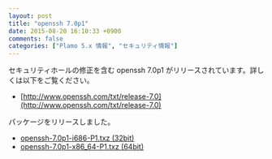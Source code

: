 ```yaml
---
layout: post
title: "openssh 7.0p1"
date: 2015-08-20 16:10:33 +0900
comments: false
categories: ["Plamo 5.x 情報", "セキュリティ情報"]
---
```

セキュリティホールの修正を含む openssh 7.0p1 がリリースされています。詳しくは以下をご覧ください。

* [http://www.openssh.com/txt/release-7.0](http://www.openssh.com/txt/release-7.0)

パッケージをリリースしました。

* [openssh-7.0p1-i686-P1.txz (32bit)](ftp://plamo.linet.gr.jp/pub/Plamo-5.x/x86/plamo/00_base/openssh-7.0p1-i686-P1.txz)
* [openssh-7.0p1-x86_64-P1.txz (64bit)](ftp://plamo.linet.gr.jp/pub/Plamo-5.x/x86_64/plamo/00_base/openssh-7.0p1-x86_64-P1.txz)